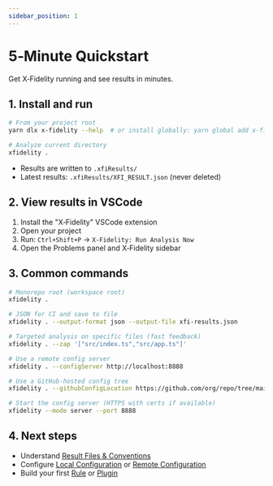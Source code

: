 ```yaml
---
sidebar_position: 1
---
```


# 5‑Minute Quickstart

Get X‑Fidelity running and see results in minutes.

## 1. Install and run

```bash
# From your project root
yarn dlx x-fidelity --help  # or install globally: yarn global add x-fidelity

# Analyze current directory
xfidelity .
```

- Results are written to `.xfiResults/`
- Latest results: `.xfiResults/XFI_RESULT.json` (never deleted)

## 2. View results in VSCode

1. Install the "X‑Fidelity" VSCode extension
2. Open your project
3. Run: `Ctrl+Shift+P` → `X‑Fidelity: Run Analysis Now`
4. Open the Problems panel and X‑Fidelity sidebar

## 3. Common commands

```bash
# Monorepo root (workspace root)
xfidelity .

# JSON for CI and save to file
xfidelity . --output-format json --output-file xfi-results.json

# Targeted analysis on specific files (fast feedback)
xfidelity . --zap '["src/index.ts","src/app.ts"]'

# Use a remote config server
xfidelity . --configServer http://localhost:8888

# Use a GitHub-hosted config tree
xfidelity . --githubConfigLocation https://github.com/org/repo/tree/main/xfi-config

# Start the config server (HTTPS with certs if available)
xfidelity --mode server --port 8888
```

## 4. Next steps

- Understand [Result Files & Conventions](./result-files-and-conventions)
- Configure [Local Configuration](./local-config) or [Remote Configuration](./remote-config)
- Build your first [Rule](./rules/hello-rule) or [Plugin](./plugins/hello-plugin)
